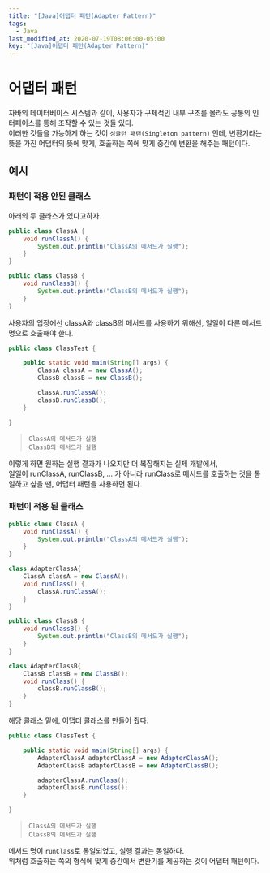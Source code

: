 ```yaml
---
title: "[Java]어댑터 패턴(Adapter Pattern)"
tags:
  - Java
last_modified_at: 2020-07-19T08:06:00-05:00
key: "[Java]어댑터 패턴(Adapter Pattern)"
---
```


# 어댑터 패턴

자바의 데이터베이스 시스템과 같이, 사용자가 구체적인 내부 구조를 몰라도 공통의 인터페이스를 통해 조작할 수 있는 것들 있다.<br>
이러한 것들을 가능하게 하는 것이 `싱글턴 패턴(Singleton pattern)` 인데, 변환기라는 뜻을 가진 어댑터의 뜻에 맞게, 호출하는 쪽에 맞게 중간에 변환을 해주는 패턴이다.<br>

<!--more-->

## 예시

### 패턴이 적용 안된 클래스

아래의 두 클라스가 있다고하자.<br>

```java
public class ClassA {
	void runClassA() {
		System.out.println("ClassA의 메서드가 실행");
	}
}
```

```java
public class ClassB {
	void runClassB() {
		System.out.println("ClassB의 메서드가 실행");
	}
}
```

사용자의 입장에선 classA와 classB의 메서드를 사용하기 위해선, 일일이 다른 메서드명으로 호출해야 한다.<br>

```java
public class ClassTest {

	public static void main(String[] args) {
		ClassA classA = new ClassA();
		ClassB classB = new ClassB();

		classA.runClassA();
		classB.runClassB();
	}

}
```

> `ClassA의 메서드가 실행`<br> `ClassB의 메서드가 실행`<br>

이렇게 하면 원하는 실행 결과가 나오지만 더 복잡해지는 실제 개발에서,<br>
일일이 runClassA, runClassB, ... 가 아니라 runClass로 메서드를 호출하는 것을 통일하고 싶을 땐, 어댑터 패턴을 사용하면 된다.

### 패턴이 적용 된 클래스

```java
public class ClassA {
	void runClassA() {
		System.out.println("ClassA의 메서드가 실행");
	}
}

class AdapterClassA{
	ClassA classA = new ClassA();
	void runClass() {
		classA.runClassA();
	}
}
```

```java
public class ClassB {
	void runClassB() {
		System.out.println("ClassB의 메서드가 실행");
	}
}

class AdapterClassB{
	ClassB classB = new ClassB();
	void runClass() {
		classB.runClassB();
	}
}
```

해당 클래스 밑에, 어댑터 클래스를 만들어 줬다.

```java
public class ClassTest {

	public static void main(String[] args) {
		AdapterClassA adapterClassA = new AdapterClassA();
		AdapterClassB adapterClassB = new AdapterClassB();

		adapterClassA.runClass();
		adapterClassB.runClass();
	}

}
```

> `ClassA의 메서드가 실행`<br> `ClassB의 메서드가 실행`<br>

메서드 명이 `runClass`로 통일되었고, 실행 결과는 동일하다.<br>
위처럼 호출하는 쪽의 형식에 맞게 중간에서 변환기를 제공하는 것이 어댑터 패턴이다.
